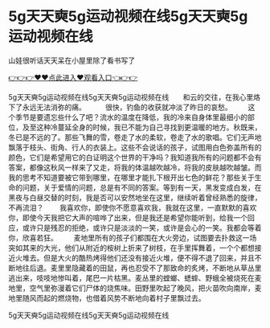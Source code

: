 # 5g天天奭5g运动视频在线5g天天奭5g运动视频在线
山娃很听话天天呆在小屋里除了看书写了

<a href="https://github.com/getmal/fdwwt/issues/2">👉👉👉♥♥点此进入♥观看入口👈👉👉</a>

5g天天奭5g运动视频在线5g天天奭5g运动视频在线　　和云的交往，在我心里烙下了永远无法消弥的痛。　
　　很快，钓鱼的收获就冲淡了昨日的哀愁。
　　这个季节是要遗忘些什么了吧？流水的温度在降低，我的冷来自身体里最细小的部位，及至这种冷蔓延全身的时候，我已不能为自己寻找到更温暖的地方。秋既来，冬已是不远的了。那些飞舞的雪，卷走了水的柔软，卷走了水的歌唱。它们无声地飘落于枝头、街角、行人的衣装上。这些不会说话的孩子，试图用白色弥盖所有的颜色，它们是希望用它的白证明这个世界的干净吗？我知道我所有的问题都不会有答案，都像这秋风一样来了又走，将我的体温越吹越冷，将我的皮肤越吹越皱。而我的思考不知道要被它带到哪里，在哪里才能扎下根开出七色的鲜花？那些关于生命的问题，关于爱情的问题，总是有不同的答案。等到有一天，黑发变成白发，在黑夜与白昼交替的时刻，我是否可以安然地坐在这里，继续听着曾经熟悉的旋律，不再流泪？
　　我喜欢你，即使你不愿意喜欢我，我就在这里，一直默默的喜欢你，即使今天我把它大声的喧哗了出来，但是我还是希望你能听到，给我一个回应，或许只是残忍的拒绝，或许只是淡淡的一笑，或许是会心的一笑。我都会等着你，欣喜若狂。
　　麦地里所有的孩子们都围在大火旁边，试图要去扑救这一场突如其来的大光，他们从附近的桉树上折来了树枝，在手里挥舞着，一个个都想接近火堆去。但是大火的酷热烤得他们还没有接近火堆，便不得不退了回来，并且不断地往后退。麦里里隐藏着的田鼠，再也忍受不了那致命的炙烤，不断地从草丛里逃出来，吱吱地惨叫着，尾巴一片枯黑。麦丛里的螳螂、蟋蟀、野蛾全被烧死在麦地里，空气里弥漫着它们尸体的烧焦味。田野里吹起了晚风，把火苗吹向南岸，麦地里随风而起的燃烧物，也借着风势不断地向着村子里飘过去。

5g天天奭5g运动视频在线5g天天奭5g运动视频在线
